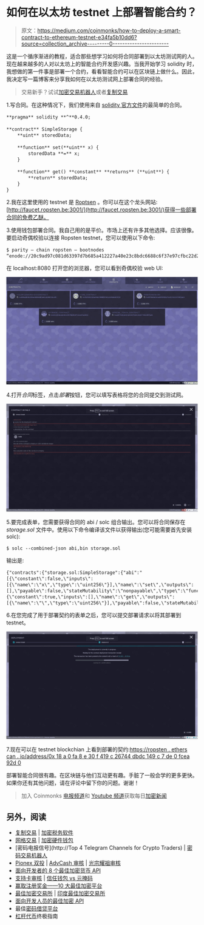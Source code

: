 # 如何在以太坊 testnet 上部署智能合约？

> 原文：<https://medium.com/coinmonks/how-to-deploy-a-smart-contract-to-ethereum-testnet-e34fa5b10dd6?source=collection_archive---------0----------------------->

这是一个循序渐进的教程，适合那些想学习如何将合同部署到以太坊测试网的人。现在越来越多的人对以太坊上的智能合约开发感兴趣。当我开始学习 solidity 时，我想做的第一件事是部署一个合约，看看智能合约可以在区块链上做什么。因此，我决定写一篇博客来分享我如何在以太坊测试网上部署合同的经验。

> 交易新手？试试[加密交易机器人](/coinmonks/crypto-trading-bot-c2ffce8acb2a)或者[复制交易](/coinmonks/top-10-crypto-copy-trading-platforms-for-beginners-d0c37c7d698c)

1.写合同。在这种情况下，我们使用来自 [solidity 官方文件](http://solidity.readthedocs.io/en/develop/solidity-by-example.html)的最简单的合同。

```
**pragma** solidity **^**0.4.0;

**contract** SimpleStorage {
    **uint** storedData;

    **function** set(**uint** x) {
        storedData **=** x;
    }

    **function** get() **constant** **returns** (**uint**) {
        **return** storedData;
    }
}
```

2.我在这里使用的 testnet 是 [Roptsen](https://ropsten.etherscan.io/) 。你可以在这个龙头网站:[http://faucet.ropsten.be:3001/](http://faucet.ropsten.be:3001/)获得一些部署合同的免费乙醚。

3.使用钱包部署合同。我自己用的是平价。市场上还有许多其他选择。应该很像。要启动奇偶校验以连接 Ropsten testnet，您可以使用以下命令:

```
$ parity — chain ropsten — bootnodes “enode://20c9ad97c081d63397d7b685a412227a40e23c8bdc6688c6f37e97cfbc22d2b4d1db1510d8f61e6a8866ad7f0e17c02b14182d37ea7c3c8b9c2683aeb6b733a1@52.169.14.227:30303,enode://6ce05930c72abc632c58e2e4324f7c7ea478cec0ed4fa2528982cf34483094e9cbc9216e7aa349691242576d552a2a56aaeae426c5303ded677ce455ba1acd9d@13.84.180.240:30303”
```

在 localhost:8080 打开您的浏览器，您可以看到奇偶校验 web UI:

![](img/564d2262c74df1953d3a6c4dfcb8e3ea.png)

4.打开*合同*标签，点击*部署*按钮，您可以填写表格将您的合同提交到测试网。

![](img/00fc7ac8a8d9290c940e58e8d67816ad.png)

5.要完成表单，您需要获得合同的 abi / solc 组合输出。您可以将合同保存在 *storage.sol* 文件中。使用以下命令编译该文件以获得输出(您可能需要首先安装 solc):

```
$ solc --combined-json abi,bin storage.sol
```

输出是:

```
{"contracts":{"storage.sol:SimpleStorage":{"abi":"[{\"constant\":false,\"inputs\":[{\"name\":\"x\",\"type\":\"uint256\"}],\"name\":\"set\",\"outputs\":[],\"payable\":false,\"stateMutability\":\"nonpayable\",\"type\":\"function\"},{\"constant\":true,\"inputs\":[],\"name\":\"get\",\"outputs\":[{\"name\":\"\",\"type\":\"uint256\"}],\"payable\":false,\"stateMutability\":\"view\",\"type\":\"function\"}]","bin":"6060604052341561000f57600080fd5b5b60ce8061001e6000396000f30060606040526000357c0100000000000000000000000000000000000000000000000000000000900463ffffffff16806360fe47b11460475780636d4ce63c146067575b600080fd5b3415605157600080fd5b60656004808035906020019091905050608d565b005b3415607157600080fd5b60776098565b6040518082815260200191505060405180910390f35b806000819055505b50565b6000805490505b905600a165627a7a72305820fbe58fb47842b138c5fd44d533bd6dd9324435d415c78395941197f0e01d69950029"}},"version":"0.4.16+commit.d7661dd9.Linux.g++"}
```

6.在您完成了用于部署契约的表单之后，您可以提交部署请求以将其部署到 testnet。

![](img/def4b40449aed5044a5a169e8d2749ef.png)

7.现在可以在 testnet blockchian 上看到部署的契约:[https://ropsten . ethers can . io/address/0x 18 a 0 fa 8 e 30 f 419 c 26744 dbdc 149 c 7 de 0 fcea 92d 0](https://ropsten.etherscan.io/address/0x18A0fa8e30f419c26744dBDC149c7de0fCea92D0)

部署智能合同很有趣。在区块链与他们互动更有趣。手脏了一般会学的更多更快。如果你还有其他问题，请在评论中留下你的问题。谢谢！

> 加入 Coinmonks [电报频道](https://t.me/coincodecap)和 [Youtube 频道](https://www.youtube.com/c/coinmonks/videos)获取每日[加密新闻](http://coincodecap.com/)

## 另外，阅读

*   [复制交易](/coinmonks/top-10-crypto-copy-trading-platforms-for-beginners-d0c37c7d698c) | [加密税务软件](/coinmonks/crypto-tax-software-ed4b4810e338)
*   [网格交易](https://coincodecap.com/grid-trading) | [加密硬件钱包](/coinmonks/the-best-cryptocurrency-hardware-wallets-of-2020-e28b1c124069)
*   [密码电报信号](http://Top 4 Telegram Channels for Crypto Traders) | [密码交易机器人](/coinmonks/crypto-trading-bot-c2ffce8acb2a)
*   [Pionex 双投](https://coincodecap.com/pionex-dual-investment) | [AdvCash 审核](https://coincodecap.com/advcash-review) | [光宗耀祖审核](https://coincodecap.com/uphold-review)
*   [面向开发者的 8 个最佳加密货币 API](https://coincodecap.com/best-cryptocurrency-apis)
*   [支持卡审核](https://coincodecap.com/uphold-card-review) | [信任钱包 vs 元掩码](https://coincodecap.com/trust-wallet-vs-metamask)
*   [赢取注册奖金——10 大最佳加密平台](https://coincodecap.com/earn-sign-up-bonus)
*   [最佳加密交易所](/coinmonks/crypto-exchange-dd2f9d6f3769) | [印度最佳加密交易所](/coinmonks/bitcoin-exchange-in-india-7f1fe79715c9)
*   [面向开发人员的最佳加密 API](/coinmonks/best-crypto-apis-for-developers-5efe3a597a9f)
*   最佳[密码借贷平台](/coinmonks/top-5-crypto-lending-platforms-in-2020-that-you-need-to-know-a1b675cec3fa)
*   [杠杆代币](/coinmonks/leveraged-token-3f5257808b22)终极指南